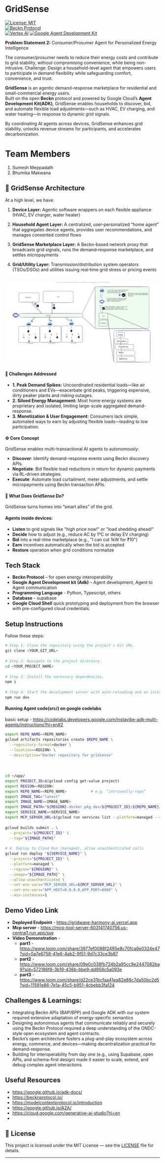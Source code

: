# GridSense
[![License: MIT](https://img.shields.io/badge/License-MIT-blue.svg)](LICENSE)  
[![Beckn Protocol](https://img.shields.io/badge/Protocol-Beckn-lightgrey.svg)](https://www.becknprotocol.io/)  
[![Vertex AI](https://img.shields.io/badge/ML%20Platform-Vertex%20AI-green.svg)](https://cloud.google.com/vertex-ai)
[![Google Agent Development Kit](https://img.shields.io/badge/Google-Agent%20Development%20Kit-blue?logo=googlecloud)](https://google.github.io/adk-docs/)

**Problem Statement 2:** Consumer/Prosumer Agent for Personalized Energy Intelligence

The consumer/prosumer needs to reduce their energy costs and contribute to grid stability, without compromising convenience, while being non-intrusive.  Challenge: Design a household-level agent that empowers users to participate in demand flexibility while safeguarding comfort, convenience, and trust.

**GridSense** is an agentic demand-response marketplace for residential and small-commercial energy users.  
Built on the open **Beckn** protocol and powered by Google Cloud’s **Agent Development Kit(ADK)**, GridSense enables households to discover, bid, and automate flexible load adjustments—such as HVAC, EV charging, and water heating—in response to dynamic grid signals.

By coordinating AI agents across devices, GridSense enhances grid stability, unlocks revenue streams for participants, and accelerates decarbonization.


# Team Members

1. Sumesh Meppadath
2. Bhumika Makwana

## 🧭 GridSense Architecture
At a high level, we have:
 
1. **Device Layer:** Agentic software wrappers on each flexible appliance (HVAC, EV charger, water heater)

2. **Household Agent Layer:** A centralized, user‑personalized “home agent” that aggregates device agents, provides user recommendations, and manages consented control flows

3. **GridSense Marketplace Layer:** A Beckn-based network proxy that broadcasts grid signals, runs the demand‑response marketplace, and settles micropayments

4. **Grid/Utility Layer:** Transmission/distribution system operators (TSOs/DSOs) and utilities issuing real‑time grid stress or pricing events

![GridSense Architecture](assets/architecture.png)
---

#### 🔧 Challenges Addressed
 - **1. Peak Demand Spikes:** Uncoordinated residential loads—like air conditioners and EVs—exacerbate grid peaks, triggering expensive, dirty peaker plants and risking outages.
 - **2. Siloed Energy Management:** Most home energy systems are proprietary and isolated, limiting large-scale aggregated demand-response.
 - **3. Monetization & User Engagement:** Consumers lack simple, automated ways to earn by adjusting flexible loads—leading to low participation.


#### ⚙️ Core Concept

GridSense enables multi-transactional AI agents to autonomously:
- **Discover**: Identify demand-response events using Beckn discovery APIs.
- **Negotiate**: Bid flexible load reductions in return for dynamic payments via RL-driven strategies.
- **Execute**: Automate load curtailment, meter adjustments, and settle micropayments using Beckn transaction APIs.

#### 🎯 What Does GridSense Do?
GridSense turns homes into “smart allies” of the grid.

#### Agents inside devices:
- **Listen** to grid signals like "high price now!" or "load shedding ahead!"
- **Decide** how to adjust (e.g., reduce AC by 1°C or delay EV charging)
- **Bid** into a real-time marketplace (e.g., "I can cut 1kW for ₹10")
- **Earn** incentives automatically when the bid is accepted
- **Restore** operation when grid conditions normalize


## Tech Stack

- **Beckn Protocol** – for open energy interoperability  
- **Google Agent Development kit (Adk)** – Agent development, Agent to Agent communication
- **Programming Language** - Python, Typescript, others
- **Database** - supabase
- **Google Cloud Shell** quick prototyping and deployment from the browser with pre-configured cloud credentials.

## Setup Instructions
Follow these steps:

```sh
# Step 1: Clone the repository using the project's Git URL.
git clone <YOUR_GIT_URL>

# Step 2: Navigate to the project directory.
cd <YOUR_PROJECT_NAME>

# Step 3: Install the necessary dependencies.
npm i

# Step 4: Start the development server with auto-reloading and an instant preview.
npm run dev
```
#### Running Agent code(src/) on google codelabs
basic setup - https://codelabs.developers.google.com/instavibe-adk-multi-agents/instructions?hl=en#2

```sh
export REPO_NAME=<REPO_NAME>
gcloud artifacts repositories create $REPO_NAME \
  --repository-format=docker \
  --location=<REGION> \
  --description="Docker repository for gridsense"



cd ~/app/
export PROJECT_ID=$(gcloud config get-value project)
export REGION=<REGION> 
export REPO_NAME=<REPO_NAME>           # e.g. “introveally-repo”
export IMAGE_TAG="latest"
export IMAGE_NAME=<IMAGE_NAME>
export IMAGE_PATH="${REGION}-docker.pkg.dev/${PROJECT_ID}/${REPO_NAME}/${IMAGE_NAME}:${IMAGE_TAG}"
export SERVICE_NAME=<SERVICE_NAME>
export MCP_SERVER_URL=$(gcloud run services list --platform=managed --region=us-central1 --format='value(URL)' | grep mcp-tool-server)/sse

gcloud builds submit . \
  --project="${PROJECT_ID}" \
  --tag="${IMAGE_PATH}"

# 4. Deploy to Cloud Run (managed), allow unauthenticated calls
gcloud run deploy "${SERVICE_NAME}" \
  --project="${PROJECT_ID}" \
  --platform=managed \
  --region="${REGION}" \
  --image="${IMAGE_PATH}" \
  --allow-unauthenticated \
  --set-env-vars="MCP_SERVER_URL=${MCP_SERVER_URL}" \
  --set-env-vars="APP_HOST=0.0.0.0,APP_PORT=8080" \
  --min-instances=1

```
## Demo Video Link

- **Deployed Endpoint** - https://gridwave-harmony-ai.vercel.app
- **Mcp server** - https://mcp-tool-server-603141740756.us-central1.run.app/sse
- **Video Demonstration** -
    - **part1** - https://www.loom.com/share/3977ef0088f2495e8c70fca6e0324e47?sid=0a7e6758-41e6-4ab2-9f51-9d7c33ce3b87
    - **part2** - https://www.loom.com/share/09e0c038fb724b2a95cc9e2447082ba9?sid=572186f8-3b19-436b-bbe9-dd958c5a093e
    - **part3** - https://www.loom.com/share/d22ce31bcfaa41ea82e88c7da50bc2d5?sid=11591e86-7e1a-45c5-b951-4cbebb3fa124

## Challenges & Learnings:
- Integrating Beckn APIs (BAP/BPP) and Google ADK with our system required extensive adaptation of energy-specific semantics
- Designing autonomous agents that communicate reliably and securely using the Beckn Protocol required a deep understanding of the ONDC-style open ecosystem and agent contracts.
- Beckn’s open architecture fosters a plug-and-play ecosystem across energy, commerce, and devices—making decentralization practical for demand-response.
- Building for interoperability from day one (e.g., using Supabase, open APIs, and schema-first design) made it easier to scale, extend, and debug complex agent interactions.


##  Useful Resources
- https://google.github.io/adk-docs/
- https://becknprotocol.io/
- https://modelcontextprotocol.io/introduction
- https://google.github.io/A2A/
- https://cloud.google.com/generative-ai-studio?hl=en
- 
## 📜 License

This project is licensed under the MIT License — see the [LICENSE](LICENSE) file for details.

---
